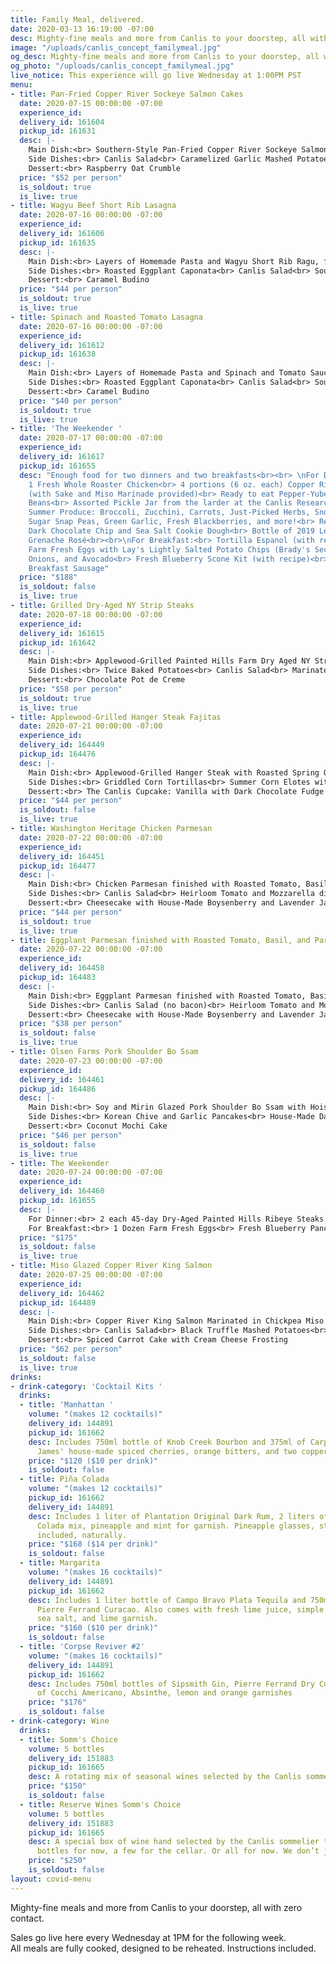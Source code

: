 ```yaml
---
title: Family Meal, delivered.
date: 2020-03-13 16:19:00 -07:00
desc: Mighty-fine meals and more from Canlis to your doorstep, all with zero contact.
image: "/uploads/canlis_concept_familymeal.jpg"
og_desc: Mighty-fine meals and more from Canlis to your doorstep, all with zero contact.
og_photo: "/uploads/canlis_concept_familymeal.jpg"
live_notice: This experience will go live Wednesday at 1:00PM PST
menu:
- title: Pan-Fried Copper River Sockeye Salmon Cakes
  date: 2020-07-15 00:00:00 -07:00
  experience_id: 
  delivery_id: 161604
  pickup_id: 161631
  desc: |-
    Main Dish:<br> Southern-Style Pan-Fried Copper River Sockeye Salmon Cakes served with Spicy Remoulade<br><br>
    Side Dishes:<br> Canlis Salad<br> Caramelized Garlic Mashed Potatoes<br> Grilled Summer Corn with Togarashi and Miso Butter<br> Sourdough Parker House Rolls<br><br>
    Dessert:<br> Raspberry Oat Crumble
  price: "$52 per person"
  is_soldout: true
  is_live: true
- title: Wagyu Beef Short Rib Lasagna
  date: 2020-07-16 00:00:00 -07:00
  experience_id: 
  delivery_id: 161606
  pickup_id: 161635
  desc: |-
    Main Dish:<br> Layers of Homemade Pasta and Wagyu Short Rib Ragu, finished with Mozzarella, Basil, and Fiore Sardo<br><br>
    Side Dishes:<br> Roasted Eggplant Caponata<br> Canlis Salad<br> Sourdough Parker House Rolls<br><br>
    Dessert:<br> Caramel Budino
  price: "$44 per person"
  is_soldout: true
  is_live: true
- title: Spinach and Roasted Tomato Lasagna
  date: 2020-07-16 00:00:00 -07:00
  experience_id: 
  delivery_id: 161612
  pickup_id: 161638
  desc: |-
    Main Dish:<br> Layers of Homemade Pasta and Spinach and Tomato Sauce, finished with Mozzarella, Basil, and Fiore Sardo<br><br>
    Side Dishes:<br> Roasted Eggplant Caponata<br> Canlis Salad<br> Sourdough Parker House Rolls<br><br>
    Dessert:<br> Caramel Budino
  price: "$40 per person"
  is_soldout: true
  is_live: true
- title: 'The Weekender '
  date: 2020-07-17 00:00:00 -07:00
  experience_id: 
  delivery_id: 161617
  pickup_id: 161655
  desc: "Enough food for two dinners and two breakfasts<br><br> \nFor Dinner:<br>
    1 Fresh Whole Roaster Chicken<br> 4 portions (6 oz. each) Copper River King Salmon
    (with Sake and Miso Marinade provided)<br> Ready to eat Pepper-Yubeshi BBQ Baked
    Beans<br> Assorted Pickle Jar from the larder at the Canlis Research Kitchen<br>
    Summer Produce: Broccoli, Zucchini, Carrots, Just-Picked Herbs, Sno-Valley Mushrooms,
    Sugar Snap Peas, Green Garlic, Fresh Blackberries, and more!<br> Ready-to-bake
    Dark Chocolate Chip and Sea Salt Cookie Dough<br> Bottle of 2019 Le Doubblé Troubblé
    Grenache Rosé<br><br>\nFor Breakfast:<br> Tortilla Espanol (with recipe): 1 Dozen
    Farm Fresh Eggs with Lay's Lightly Salted Potato Chips (Brady's Secret Ingredient),
    Onions, and Avocado<br> Fresh Blueberry Scone Kit (with recipe)<br> 1 lb. of Housemade
    Breakfast Sausage"
  price: "$188"
  is_soldout: false
  is_live: true
- title: Grilled Dry-Aged NY Strip Steaks
  date: 2020-07-18 00:00:00 -07:00
  experience_id: 
  delivery_id: 161615
  pickup_id: 161642
  desc: |-
    Main Dish:<br> Applewood-Grilled Painted Hills Farm Dry Aged NY Strip Steak<br><br>
    Side Dishes:<br> Twice Baked Potatoes<br> Canlis Salad<br> Marinated and Roasted Zucchini and Summer Squash<br> Roasted Rainier Cherry Au Jus<br><br>
    Dessert:<br> Chocolate Pot de Creme
  price: "$58 per person"
  is_soldout: true
  is_live: true
- title: Applewood-Grilled Hanger Steak Fajitas
  date: 2020-07-21 00:00:00 -07:00
  experience_id: 
  delivery_id: 164449
  pickup_id: 164476
  desc: |-
    Main Dish:<br> Applewood-Grilled Hanger Steak with Roasted Spring Onions in Chimichurri<br><br>
    Side Dishes:<br> Griddled Corn Tortillas<br> Summer Corn Elotes with Cilantro, Crema, and Lime<br> Roasted Padron Peppers and Yuzu, and Slow Roasted Pork Dripping Aioli<br> Simmered Black Beans and Poblano Peppers<br><br>
    Dessert:<br> The Canlis Cupcake: Vanilla with Dark Chocolate Fudge Frosting
  price: "$44 per person"
  is_soldout: false
  is_live: true
- title: Washington Heritage Chicken Parmesan
  date: 2020-07-22 00:00:00 -07:00
  experience_id: 
  delivery_id: 164451
  pickup_id: 164477
  desc: |-
    Main Dish:<br> Chicken Parmesan finished with Roasted Tomato, Basil, and Parmesan<br><br>
    Side Dishes:<br> Canlis Salad<br> Heirloom Tomato and Mozzarella di Bufala Caprese with Basil Pesto<br> Gigante Beans with Zucchini in Olive Oil and Caper Tapenade<br> Garlic and Herb Sourdough Rolls<br><br>
    Dessert:<br> Cheesecake with House-Made Boysenberry and Lavender Jam
  price: "$44 per person"
  is_soldout: true
  is_live: true
- title: Eggplant Parmesan finished with Roasted Tomato, Basil, and Parmesan
  date: 2020-07-22 00:00:00 -07:00
  experience_id: 
  delivery_id: 164458
  pickup_id: 164483
  desc: |-
    Main Dish:<br> Eggplant Parmesan finished with Roasted Tomato, Basil, and Parmesan<br><br>
    Side Dishes:<br> Canlis Salad (no bacon)<br> Heirloom Tomato and Mozzarella di Bufala Caprese with Basil Pesto<br> Gigante Beans with Zucchini in Olive Oil and Caper Tapenade<br> Garlic and Herb Sourdough Rolls<br><br>
    Dessert:<br> Cheesecake with House-Made Boysenberry and Lavender Jam
  price: "$38 per person"
  is_soldout: false
  is_live: true
- title: Olsen Farms Pork Shoulder Bo Ssam
  date: 2020-07-23 00:00:00 -07:00
  experience_id: 
  delivery_id: 164461
  pickup_id: 164486
  desc: |-
    Main Dish:<br> Soy and Mirin Glazed Pork Shoulder Bo Ssam with Hoisin and Bibb Lettuce Wraps<br><br>
    Side Dishes:<br> Korean Chive and Garlic Pancakes<br> House-Made Daikon Kimchi<br> Vinegar-Braised Bok Choy, Kohlrabi, and Mushrooms<br> White Rice<br><br>
    Dessert:<br> Coconut Mochi Cake
  price: "$46 per person"
  is_soldout: false
  is_live: true
- title: The Weekender
  date: 2020-07-24 00:00:00 -07:00
  experience_id: 
  delivery_id: 164460
  pickup_id: 161655
  desc: |-
    For Dinner:<br> 2 each 45-day Dry-Aged Painted Hills Ribeye Steaks with Fresh Horseradish Sauce<br> 4 Housemade Bratwursts with Stoneground Mustard<br> Smoked Salmon and Green Garlic Miso Dip<br> Ready-to-eat Housemade Pasta Summer Salad with Salami and Olives<br> Fresh Produce: Spring Onions, Zucchini, Kohlrabi, Just-Picked Herbs, Sno-Valley Mushrooms, Fresh Berries, and more!<br> Ready-to-bake Dark Chocolate Chip and Sea Salt Cookie Dough<br> Bottle of 2018 Domaine de la Patience, Nemausa Rosé<br><br>
    For Breakfast:<br> 1 Dozen Farm Fresh Eggs<br> Fresh Blueberry Pancake Kit with Maple Syrup<br> 1 lb. of Housemade Breakfast Sausage
  price: "$175"
  is_soldout: false
  is_live: true
- title: Miso Glazed Copper River King Salmon
  date: 2020-07-25 00:00:00 -07:00
  experience_id: 
  delivery_id: 164462
  pickup_id: 164489
  desc: |-
    Main Dish:<br> Copper River King Salmon Marinated in Chickpea Miso and Grilled over Applewood<br><br>
    Side Dishes:<br> Canlis Salad<br> Black Truffle Mashed Potatoes<br> Grilled Maitake Mushrooms Finished with Seaweed Vinegar<br> Sourdough Rolls<br><br>
    Dessert:<br> Spiced Carrot Cake with Cream Cheese Frosting
  price: "$62 per person"
  is_soldout: false
  is_live: true
drinks:
- drink-category: 'Cocktail Kits '
  drinks:
  - title: 'Manhattan '
    volume: "(makes 12 cocktails)"
    delivery_id: 144891
    pickup_id: 161662
    desc: Includes 750ml bottle of Knob Creek Bourbon and 375ml of Carpano Antica,
      James' house-made spiced cherries, orange bitters, and two copper garnish picks.
    price: "$120 ($10 per drink)"
    is_soldout: false
  - title: Piña Colada
    volume: "(makes 12 cocktails)"
    pickup_id: 161662
    delivery_id: 144891
    desc: Includes 1 liter of Plantation Original Dark Rum, 2 liters of Canlis Pina
      Colada mix, pineapple and mint for garnish. Pineapple glasses, straws and umbrellas
      included, naturally.
    price: "$168 ($14 per drink)"
    is_soldout: false
  - title: Margarita
    volume: "(makes 16 cocktails)"
    delivery_id: 144891
    pickup_id: 161662
    desc: Includes 1 liter bottle of Campo Bravo Plata Tequila and 750ml bottle of
      Pierre Ferrand Curacao. Also comes with fresh lime juice, simple syrup, Jacobsen
      sea salt, and lime garnish.
    price: "$160 ($10 per drink)"
    is_soldout: false
  - title: 'Corpse Reviver #2'
    volume: "(makes 16 cocktails)"
    delivery_id: 144891
    pickup_id: 161662
    desc: Includes 750ml bottles of Sipsmith Gin, Pierre Ferrand Dry Curacao and 375ml
      of Cocchi Americano, Absinthe, lemon and orange garnishes
    price: "$176"
    is_soldout: false
- drink-category: Wine
  drinks:
  - title: Somm's Choice
    volume: 5 bottles
    delivery_id: 151883
    pickup_id: 161665
    desc: A rotating mix of seasonal wines selected by the Canlis sommelier team.
    price: "$150"
    is_soldout: false
  - title: Reserve Wines Somm's Choice
    volume: 5 bottles
    delivery_id: 151883
    pickup_id: 161665
    desc: A special box of wine hand selected by the Canlis sommelier team. A few
      bottles for now, a few for the cellar. Or all for now. We don’t judge.
    price: "$250"
    is_soldout: false
layout: covid-menu
---
```


Mighty-fine meals and more from Canlis to your doorstep, all with zero contact.

Sales go live here every Wednesday at 1PM for the following week.<br> All meals are fully cooked, designed to be reheated. Instructions included.
